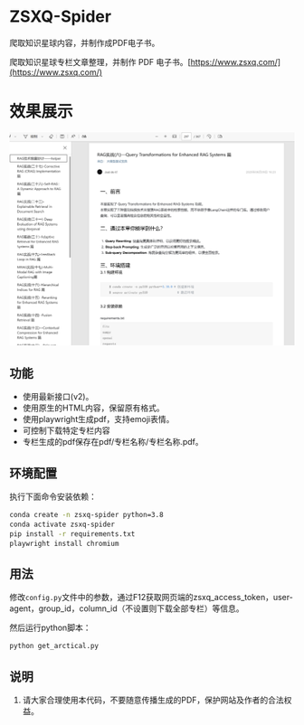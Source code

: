 # ZSXQ-Spider
爬取知识星球内容，并制作成PDF电子书。

爬取知识星球专栏文章整理，并制作 PDF 电子书。[https://www.zsxq.com/](https://www.zsxq.com/)

# 效果展示
![img.png](img.png)

## 功能

* 使用最新接口(v2)。
* 使用原生的HTML内容，保留原有格式。
* 使用playwright生成pdf，支持emoji表情。 
* 可控制下载特定专栏内容
* 专栏生成的pdf保存在pdf/专栏名称/专栏名称.pdf。

## 环境配置
执行下面命令安装依赖：
```bash
conda create -n zsxq-spider python=3.8
conda activate zsxq-spider
pip install -r requirements.txt
playwright install chromium
```

## 用法
修改`config.py`文件中的参数，通过F12获取网页端的zsxq_access_token，user-agent，group_id，column_id（不设置则下载全部专栏）等信息。

然后运行python脚本：
```bash
python get_arctical.py
```

## 说明

1. 请大家合理使用本代码，不要随意传播生成的PDF，保护网站及作者的合法权益。
